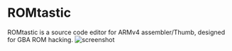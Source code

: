 # ROMtastic
ROMtastic is a source code editor for ARMv4 assembler/Thumb, designed for GBA ROM hacking.
![screenshot](http://img.romresources.net/3229.png)
